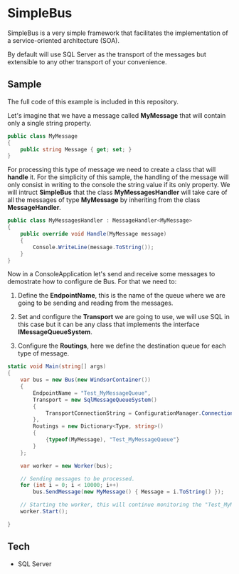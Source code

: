 # SimpleBus

SimpleBus is a very simple framework that facilitates the implementation of a service-oriented architecture (SOA).

By default will use SQL Server as the transport of the messages but extensible to any other transport of your convenience.

## Sample
The full code of this example is included in this repository.

Let's imagine that we have a message called **MyMessage** that will contain only a single string property.

```c#
public class MyMessage
{
    public string Message { get; set; }
}
```

For processing this type of message we need to create a class that will __handle__ it. For the simplicity of this sample, the handling of the message will only consist in writing to the console the string value if its only property. We will intruct **SimpleBus** that the class **MyMessagesHandler** will take care of all the messages of type **MyMessage** by inheriting from the class **MessageHandler<MyMessage>**.

```c#
public class MyMessagesHandler : MessageHandler<MyMessage>
{
    public override void Handle(MyMessage message)
    {
        Console.WriteLine(message.ToString());
    }
}
```
Now in a ConsoleApplication let's send and receive some messages to demostrate how to configure de Bus. For that we need to:

1. Define the **EndpointName**, this is the name of the queue where we are going to be sending and reading from the messages.

2. Set and configure the **Transport** we are going to use, we will use SQL in this case but it can be any class that implements the interface **IMessageQueueSystem**.

3. Configure the **Routings**, here we define the destination queue for each type of message.

```c#
static void Main(string[] args)
{
    var bus = new Bus(new WindsorContainer())
    {
        EndpointName = "Test_MyMessageQueue",
        Transport = new SqlMessageQueueSystem()
        {
            TransportConnectionString = ConfigurationManager.ConnectionStrings["TransportDB"].ConnectionString
        },
        Routings = new Dictionary<Type, string>()
        {
            {typeof(MyMessage), "Test_MyMessageQueue"}
        }
    };

    var worker = new Worker(bus);

    // Sending messages to be processed.
    for (int i = 0; i < 10000; i++)
        bus.SendMessage(new MyMessage() { Message = i.ToString() });

    // Starting the worker, this will continue monitoring the "Test_MyMessageQueue" queue.
    worker.Start();

}
```

## Tech
* SQL Server
